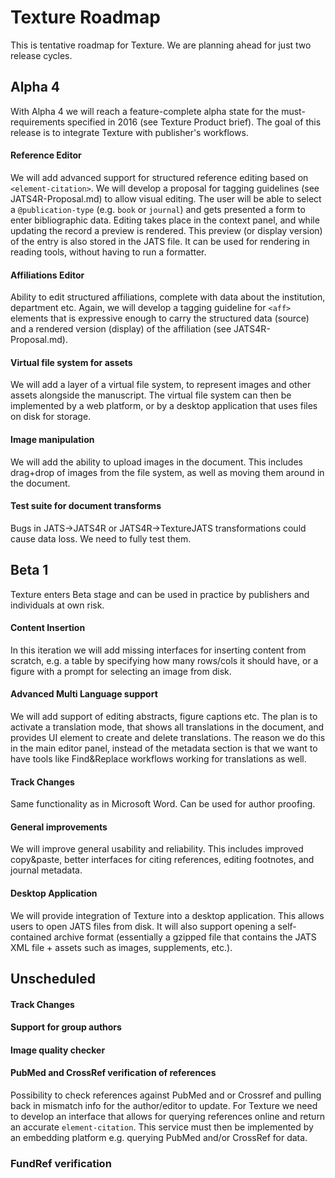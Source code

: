 # Texture Roadmap

This is tentative roadmap for Texture. We are planning ahead for just two release cycles.

## Alpha 4

With Alpha 4 we will reach a feature-complete alpha state for the must-requirements specified in 2016 (see Texture Product brief). The goal of this release is to integrate Texture with publisher's workflows.

#### Reference Editor

We will add advanced support for structured reference editing based on `<element-citation>`. We will develop a proposal for tagging guidelines (see JATS4R-Proposal.md) to allow visual editing. The user will be able to select a `@publication-type` (e.g. `book` or `journal`) and gets presented a form to enter bibliographic data. Editing takes place in the context panel, and while updating the record a preview is rendered. This preview (or display version) of the entry is also stored in the JATS file. It can be used for rendering in reading tools, without having to run a formatter.

#### Affiliations Editor

Ability to edit structured affiliations, complete with data about the institution, department etc. Again, we will develop a tagging guideline for `<aff>` elements that is expressive enough to carry the structured data (source) and a rendered version (display) of the affiliation (see JATS4R-Proposal.md).

#### Virtual file system for assets

We will add a layer of a virtual file system, to represent images and other assets alongside the manuscript. The virtual file system can then be implemented by a web platform, or by a desktop application that uses files on disk for storage.

#### Image manipulation

We will add the ability to upload images in the document. This includes drag+drop of images from the file system, as well as moving them around in the document.


#### Test suite for document transforms

Bugs in JATS->JATS4R or JATS4R->TextureJATS transformations could cause data loss. We need to fully test them.

## Beta 1

Texture enters Beta stage and can be used in practice by publishers and individuals at own risk.

#### Content Insertion

In this iteration we will add missing interfaces for inserting content from scratch, e.g. a table by specifying how many rows/cols it should have, or a figure with a prompt for selecting an image from disk.

#### Advanced Multi Language support

We will add support of editing abstracts, figure captions etc. The plan is to activate a translation mode, that shows all translations in the document, and provides UI element to create and delete translations. The reason we do this in the main editor panel, instead of the metadata section is that we want to have tools like Find&Replace workflows working for translations as well.

#### Track Changes

Same functionality as in Microsoft Word. Can be used for author proofing.

#### General improvements

We will improve general usability and reliability. This includes improved copy&paste, better interfaces for citing references, editing footnotes, and journal metadata.

#### Desktop Application

We will provide integration of Texture into a desktop application. This allows users to open JATS files from disk. It will also support opening a self-contained archive format (essentially a gzipped file that contains the JATS XML file + assets such as images, supplements, etc.).

## Unscheduled

#### Track Changes

#### Support for group authors

#### Image quality checker

#### PubMed and CrossRef verification of references

Possibility to check references against PubMed and or Crossref and pulling back in mismatch info for the author/editor to update. For Texture we need to develop an interface that allows for querying references online and return an accurate `element-citation`. This service must then be implemented by an embedding platform e.g. querying PubMed and/or CrossRef for data.


### FundRef verification


